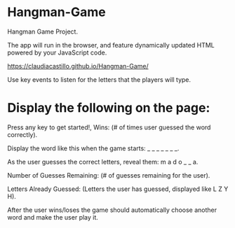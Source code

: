 # Hangman-Game
Hangman Game Project.

The app will run in the browser, and feature dynamically updated HTML powered by your JavaScript code.

https://claudiacastillo.github.io/Hangman-Game/

Use key events to listen for the letters that the players will type.

# Display the following on the page: 

Press any key to get started!, Wins: (# of times user guessed the word correctly). 

Display the word like this when the game starts: _ _ _ _ _ _ _.

As the user guesses the correct letters, reveal them: m a d o _  _ a. 

Number of Guesses Remaining: (# of guesses remaining for the user).

Letters Already Guessed: (Letters the user has guessed, displayed like L Z Y H).

After the user wins/loses the game should automatically choose another word and make the user play it.
